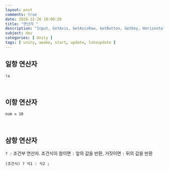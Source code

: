 ```yaml
---
layout: post
comments: true
date: 2020-12-26 18:00:20
title: "연산자 "
description: "Input, GetAxis, GetAxisRaw, GetButton, GetKey, Horizontal, Vertical"
subject: dev
categories: [ Unity ]
tags: [ unity, awake, start, update, lateupdate ]
---
```


## 일항 연산자

```
!a
```

<br>

## 이항 연산자

```
num = 10
```

<br>

## 삼항 연산자

`? :` 조건부 연산자. 조건식이 참이면 `:` 앞의 값을 반환, 거짓이면 `:` 뒤의 값을 반환

```
(조건식) ? 식1 : 식2 ;
```